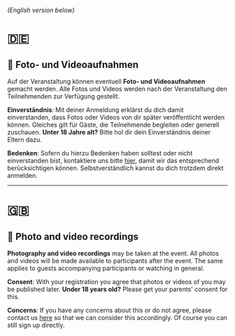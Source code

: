 *(English version below)*

# 🇩🇪

## 📸 Foto- und Videoaufnahmen
Auf der Veranstaltung können eventuell **Foto- und Videoaufnahmen**  gemacht werden. Alle Fotos und Videos werden nach der Veranstaltung den Teilnehmenden zur Verfügung gestellt.

**Einverständnis**: Mit deiner Anmeldung erklärst du dich damit einverstanden, dass Fotos oder Videos von dir später veröffentlicht werden können. Gleiches gilt für Gäste, die Teilnehmende begleiten oder generell zuschauen.
**Unter 18 Jahre alt?** Bitte hol dir dein Einverständnis deiner Eltern dazu.

**Bedenken**: Sofern du hierzu Bedenken haben solltest oder nicht einverstanden bist, kontaktiere uns bitte [hier](mailto:rlp-open@googlegroups.com), damit wir das entsprechend berücksichtigen können. Selbstverständlich kannst du dich trotzdem direkt anmelden.

---

# 🇬🇧

## 📸 Photo and video recordings
**Photography and video recordings** may be taken at the event. All photos and videos will be made available to participants after the event. The same applies to guests accompanying participants or watching in general.

**Consent**: With your registration you agree that photos or videos of you may be published later.
**Under 18 years old?** Please get your parents' consent for this.

**Concerns**: If you have any concerns about this or do not agree, please contact us [here](mailto:rlp-open@googlegroups.com) so that we can consider this accordingly. Of course you can still sign up directly.
